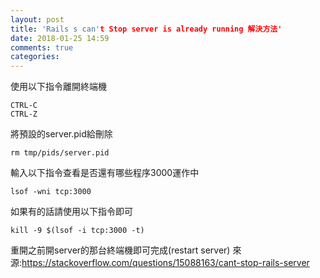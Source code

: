 ```yaml
---
layout: post
title: 'Rails s can't Stop server is already running 解決方法'
date: 2018-01-25 14:59
comments: true
categories: 
---
```

使用以下指令離開終端機

	CTRL-C
	CTRL-Z

將預設的server.pid給刪除

	rm tmp/pids/server.pid

輸入以下指令查看是否還有哪些程序3000運作中

	lsof -wni tcp:3000

如果有的話請使用以下指令即可

	kill -9 $(lsof -i tcp:3000 -t)

重開之前開server的那台終端機即可完成(restart server)
來源:https://stackoverflow.com/questions/15088163/cant-stop-rails-server